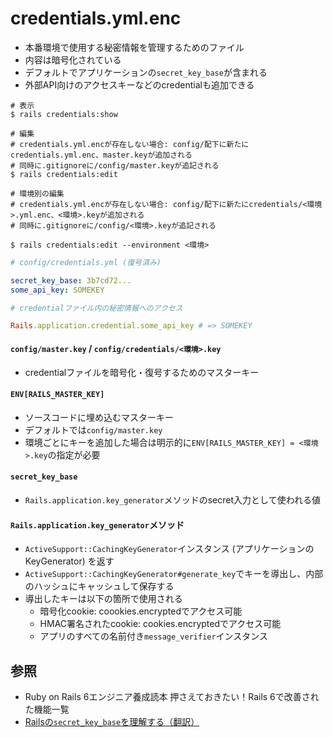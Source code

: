 # credentials.yml.enc
- 本番環境で使用する秘密情報を管理するためのファイル
- 内容は暗号化されている
- デフォルトでアプリケーションの`secret_key_base`が含まれる
- 外部API向けのアクセスキーなどのcredentialも追加できる

```
# 表示
$ rails credentials:show

# 編集
# credentials.yml.encが存在しない場合: config/配下に新たにcredentials.yml.enc、master.keyが追加される
# 同時に.gitignoreに/config/master.keyが追記される
$ rails credentials:edit

# 環境別の編集
# credentials.yml.encが存在しない場合: config/配下に新たにcredentials/<環境>.yml.enc、<環境>.keyが追加される
# 同時に.gitignoreに/config/<環境>.keyが追記される

$ rails credentials:edit --environment <環境>
```

```yml
# config/credentials.yml (復号済み)

secret_key_base: 3b7cd72...
some_api_key: SOMEKEY
```

```ruby
# credentialファイル内の秘密情報へのアクセス

Rails.application.credential.some_api_key # => SOMEKEY
```

#### `config/master.key` / `config/credentials/<環境>.key`
- credentialファイルを暗号化・復号するためのマスターキー

#### `ENV[RAILS_MASTER_KEY]`
- ソースコードに埋め込むマスターキー
- デフォルトでは`config/master.key`
- 環境ごとにキーを追加した場合は明示的に`ENV[RAILS_MASTER_KEY] = <環境>.key`の指定が必要

#### `secret_key_base`
- `Rails.application.key_generator`メソッドのsecret入力として使われる値

#### `Rails.application.key_generator`メソッド
- `ActiveSupport::CachingKeyGenerator`インスタンス (アプリケーションのKeyGenerator) を返す
- `ActiveSupport::CachingKeyGenerator#generate_key`でキーを導出し、内部のハッシュにキャッシュして保存する
- 導出したキーは以下の箇所で使用される
  - 暗号化cookie: coookies.encryptedでアクセス可能
  - HMAC署名されたcookie: cookies.encryptedでアクセス可能
  - アプリのすべての名前付き`message_verifier`インスタンス

## 参照
- Ruby on Rails 6エンジニア養成読本 押さえておきたい！Rails 6で改善された機能一覧
- [Railsの`secret_key_base`を理解する（翻訳）](https://techracho.bpsinc.jp/hachi8833/2017_10_24/46809)
